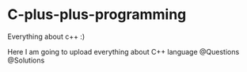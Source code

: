 # C-plus-plus-programming
Everything about c++ :)

Here I am going to upload everything about C++ language 
@Questions
@Solutions
